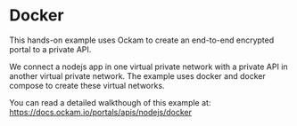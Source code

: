# Docker

This hands-on example uses Ockam to create an end-to-end encrypted portal to a private API.

We connect a nodejs app in one virtual private network with a private API in another virtual private network. The example uses docker and docker compose to create these virtual networks.

You can read a detailed walkthough of this example at:
https://docs.ockam.io/portals/apis/nodejs/docker
